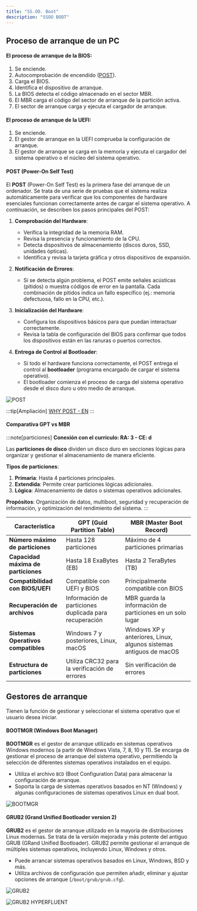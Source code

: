 ```yaml
---
title: "SS.OO. Boot"
description: "SSOO BOOT"
---
```


## Proceso de arranque de un PC

#### El proceso de arranque de la BIOS:

1. Se enciende.
2. Autocomprobación de encendido ([POST](#post-power-on-self-test)).
3. Carga el BIOS.
4. Identifica el dispositivo de arranque.
5. La BIOS detecta el código almacenado en el sector MBR.
6. El MBR carga el código del sector de arranque de la partición activa.
7. El sector de arranque carga y ejecuta el cargador de arranque.

#### El proceso de arranque de la UEFI:

1. Se enciende.
2. El gestor de arranque en la UEFI comprueba la configuración de arranque.
3. El gestor de arranque se carga en la memoria y ejecuta el cargador del sistema operativo o el núcleo del sistema operativo.

#### POST (Power-On Self Test)

El **POST** (Power-On Self Test) es la primera fase del arranque de un ordenador. Se trata de una serie de pruebas que el sistema realiza automáticamente para verificar que los componentes de hardware esenciales funcionan correctamente antes de cargar el sistema operativo. A continuación, se describen los pasos principales del POST:

1. **Comprobación del Hardware**:
   - Verifica la integridad de la memoria RAM.
   - Revisa la presencia y funcionamiento de la CPU.
   - Detecta dispositivos de almacenamiento (discos duros, SSD, unidades ópticas).
   - Identifica y revisa la tarjeta gráfica y otros dispositivos de expansión.

2. **Notificación de Errores**:
   - Si se detecta algún problema, el POST emite señales acústicas (pitidos) o muestra códigos de error en la pantalla. Cada combinación de pitidos indica un fallo específico (ej.: memoria defectuosa, fallo en la CPU, etc.).

3. **Inicialización del Hardware**:
   - Configura los dispositivos básicos para que puedan interactuar correctamente.
   - Revisa la tabla de configuración del BIOS para confirmar que todos los dispositivos están en las ranuras o puertos correctos.

4. **Entrega de Control al Bootloader**:
   - Si todo el hardware funciona correctamente, el POST entrega el control al **bootloader** (programa encargado de cargar el sistema operativo).
   - El bootloader comienza el proceso de carga del sistema operativo desde el disco duro u otro medio de arranque.

![POST](https://estudiotecnosoft.wordpress.com/wp-content/uploads/2018/09/1200px-post_p5kpl.jpg)

:::tip[Ampliación]
[WHY POST - EN](https://scot-comp.co.uk/understanding-computer-post-codes-guide/)
:::

#### Comparativa GPT vs MBR

:::note[particiones]
**Conexión con el currículo: RA: 3 - CE: d**

Las **particiones de disco** dividen un disco duro en secciones lógicas para organizar y gestionar el almacenamiento de manera eficiente. 

**Tipos de particiones**:  
1. **Primaria**: Hasta 4 particiones principales.
2. **Extendida**: Permite crear particiones lógicas adicionales.
3. **Lógica**: Almacenamiento de datos o sistemas operativos adicionales.

**Propósitos**: Organización de datos, multiboot, seguridad y recuperación de información, y optimización del rendimiento del sistema.
:::

| Característica                      | **GPT (Guid Partition Table)**               | **MBR (Master Boot Record)**              |
|-------------------------------------|---------------------------------------------|------------------------------------------|
| **Número máximo de particiones**    | Hasta 128 particiones                       | Máximo de 4 particiones primarias        |
| **Capacidad máxima de particiones** | Hasta 18 ExaBytes (EB)                      | Hasta 2 TeraBytes (TB)                   |
| **Compatibilidad con BIOS/UEFI**    | Compatible con UEFI y BIOS                  | Principalmente compatible con BIOS       |
| **Recuperación de archivos**        | Información de particiones duplicada para recuperación | MBR guarda la información de particiones en un solo lugar |
| **Sistemas Operativos compatibles** | Windows 7 y posteriores, Linux, macOS       | Windows XP y anteriores, Linux, algunos sistemas antiguos de macOS |
| **Estructura de particiones**       | Utiliza CRC32 para la verificación de errores | Sin verificación de errores              |
## Gestores de arranque
Tienen la función de gestionar y seleccionar el sistema operativo que el usuario desea iniciar.

#### BOOTMGR (Windows Boot Manager)

**BOOTMGR** es el gestor de arranque utilizado en sistemas operativos Windows modernos (a partir de Windows Vista, 7, 8, 10 y 11). Se encarga de gestionar el proceso de arranque del sistema operativo, permitiendo la selección de diferentes sistemas operativos instalados en el equipo.

- Utiliza el archivo `BCD` (Boot Configuration Data) para almacenar la configuración de arranque.
- Soporta la carga de sistemas operativos basados en NT (Windows) y algunas configuraciones de sistemas operativos Linux en dual boot.

![BOOTMGR](https://cdn4.geckoandfly.com/wp-content/uploads/2019/04/multi-boot-windows.jpg)

#### GRUB2 (Grand Unified Bootloader version 2)

**GRUB2** es el gestor de arranque utilizado en la mayoría de distribuciones Linux modernas. Se trata de la versión mejorada y más potente del antiguo GRUB (GRand Unified Bootloader). GRUB2 permite gestionar el arranque de múltiples sistemas operativos, incluyendo Linux, Windows y otros.

- Puede arrancar sistemas operativos basados en Linux, Windows, BSD y más.
- Utiliza archivos de configuración que permiten añadir, eliminar y ajustar opciones de arranque (`/boot/grub/grub.cfg`).

![GRUB2](https://lignux.com/wp-content/uploads/2016/04/grub-boot-menu-live-cd.png)

![GRUB2 HYPERFLUENT](https://preview.redd.it/grub-hyperfluent-grub2-theme-v0-q9tgc9o9gdlc1.jpg?width=2618&format=pjpg&auto=webp&s=fe72808788992e567a82c210b93583f36c47fe59 "GRUB2 HYPERFLUENT")